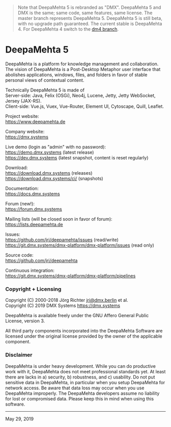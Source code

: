 > Note that DeepaMehta 5 is rebranded as "DMX". DeepaMehta 5 and DMX is the same; same code, same features, same license. The master branch represents DeepaMehta 5. DeepaMehta 5 is still beta, with no upgrade path guaranteed. The current stable is DeepaMehta 4. For DeepaMehta 4 switch to the [dm4 branch](https://github.com/jri/deepamehta/tree/dm4).


DeepaMehta 5
============

DeepaMehta is a platform for knowledge management and collaboration. The vision of DeepaMehta is a Post-Desktop Metaphor user interface that abolishes applications, windows, files, and folders in favor of stable personal views of contextual content.

Technically DeepaMehta 5 is made of  
Server-side: Java, Felix (OSGi), Neo4j, Lucene, Jetty, Jetty WebSocket, Jersey (JAX-RS).  
Client-side: Vue.js, Vuex, Vue-Router, Element UI, Cytoscape, Quill, Leaflet.

Project website:  
<https://www.deepamehta.de>

Company website:  
<https://dmx.systems>

Live demo (login as "admin" with no password):  
<https://demo.dmx.systems> (latest release)  
<https://dev.dmx.systems> (latest snapshot, content is reset regularly)

Download:  
<https://download.dmx.systems> (releases)  
<https://download.dmx.systems/ci/> (snapshots)

Documentation:  
<https://docs.dmx.systems>

Forum (new!):  
<https://forum.dmx.systems>

Mailing lists (will be closed soon in favor of forum):  
<https://lists.deepamehta.de>

Issues:  
<https://github.com/jri/deepamehta/issues> (read/write)  
<https://git.dmx.systems/dmx-platform/dmx-platform/issues> (read only)

Source code:  
<https://github.com/jri/deepamehta>

Continuous integration:  
<https://git.dmx.systems/dmx-platform/dmx-platform/pipelines>


### Copyright + Licensing

Copyright (C) 2000-2018 Jörg Richter <jri@dmx.berlin> et al.  
Copyright (C) 2019 DMX Systems <https://dmx.systems>

DeepaMehta is available freely under the GNU Affero General Public License, version 3.

All third party components incorporated into the DeepaMehta Software are licensed under the original license provided by the owner of the applicable component.


### Disclaimer

DeepaMehta is under heavy development. While you can do productive work with it, DeepaMehta does not meet professional standards yet. At least there are lacks in a) security, b) robustness, and c) usability. Do not put sensitive data in DeepaMehta, in particular when you setup DeepaMehta for network access. Be aware that data loss may occur when you use DeepaMehta improperly. The DeepaMehta developers assume no liability for lost or compromised data. Please keep this in mind when using this software.


------------
May 29, 2019
